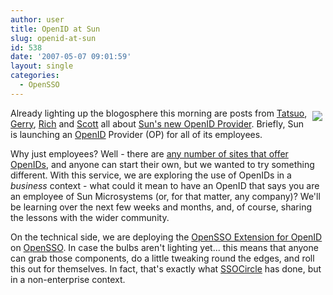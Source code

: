 ```yaml
---
author: user
title: OpenID at Sun
slug: openid-at-sun
id: 538
date: '2007-05-07 09:01:59'
layout: single
categories:
  - OpenSSO
---
```


<span style="margin: 5px; float: right;">[![](http://www.sun.com/images/l2/l2_openid.gif)](http://developers.sun.com/identity/)</span>

Already lighting up the blogosphere this morning are posts from [Tatsuo](http://blogs.sun.com/tkudo/entry/sun_microsystems_announces_openid_program), [Gerry](http://beuchelt.blogdns.net:8080/OpenIDAtWork.aspx), [Rich](http://blogs.sun.com/sharps/entry/one_cool_thing_about_working) and [Scott](http://kveton.com/blog/2007/05/07/sun-announces-openid-support/) all about [Sun's new OpenID Provider](http://biz.yahoo.com/prnews/070507/sfm045.html?.v=92). Briefly, Sun is launching an [OpenID](http://openid.net/) Provider (OP) for all of its employees.

Why just employees? Well - there are [any number of sites that offer OpenIDs](http://openid.net/wiki/index.php/OpenIDServers), and anyone can start their own, but we wanted to try something different. With this service, we are exploring the use of OpenIDs in a _business_ context - what could it mean to have an OpenID that says you are an employee of Sun Microsystems (or, for that matter, any company)? We'll be learning over the next few weeks and months, and, of course, sharing the lessons with the wider community.

On the technical side, we are deploying the [OpenSSO Extension for OpenID](https://opensso.dev.java.net/public/extensions/openid/) on [OpenSSO](https://opensso.dev.java.net/). In case the bulbs aren't lighting yet... this means that anyone can grab those components, do a little tweaking round the edges, and roll this out for themselves. In fact, that's exactly what [SSOCircle](http://www.ssocircle.com/) has done, but in a non-enterprise context.